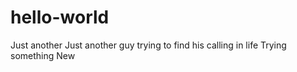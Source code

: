 # hello-world
Just another
Just another guy trying to find his calling in life 
Trying something New
